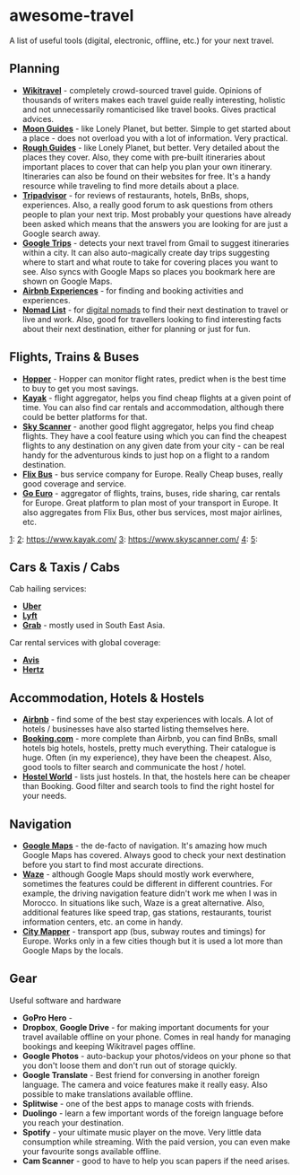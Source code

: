 # awesome-travel

A list of useful tools (digital, electronic, offline, etc.) for your next
travel.

## Planning

* **[Wikitravel][1]** - completely crowd-sourced travel guide. Opinions of
  thousands of writers makes each travel guide really interesting, holistic and
  not unnecessarily romanticised like travel books. Gives practical
  advices.
* **[Moon Guides][2]** - like Lonely Planet, but better. Simple to get started
  about a place - does not overload you with a lot of information. Very
  practical.
* **[Rough Guides][3]** - like Lonely Planet, but better. Very detailed about
  the places they cover. Also, they come with pre-built itineraries about
  important places to cover that can help you plan your own itinerary.
  Itineraries can also be found on their websites for free. It's a handy
  resource while traveling to find more details about a place.
* **[Tripadvisor][4]** - for reviews of restaurants, hotels, BnBs, shops,
  experiences. Also, a really good forum to ask questions from others people
  to plan your next trip. Most probably your questions have already been asked
  which means that the answers you are looking for are just a Google search
  away.
* **[Google Trips][8]** - detects your next travel from Gmail to suggest itineraries
  within a city. It can also auto-magically create day trips suggesting where
  to start and what route to take for covering places you want to see. Also
  syncs with Google Maps so places you bookmark here are shown on Google Maps.
* **[Airbnb Experiences][7]** - for finding and booking activities and
  experiences.
* **[Nomad List][5]** - for [digital nomads][6] to find their next destination to
  travel or live and work. Also, good for travellers looking to find interesting
  facts about their next destination, either for planning or just for fun.

[1]: https://wikitravel.org/en/Main_Page
[2]: https://moon.com/
[3]: https://www.roughguides.com/
[4]: https://www.tripadvisor.com/
[5]: https://nomadlist.com/
[6]: https://en.wikipedia.org/wiki/Digital_nomad
[7]: https://www.airbnb.com/s/experiences
[8]: https://get.google.com/trips/

## Flights, Trains & Buses

* **[Hopper][1]** - Hopper can monitor flight rates, predict when is the best
  time to buy to get you most savings.
* **[Kayak][2]** - flight aggregator, helps you find cheap flights at a given
  point of time. You can also find car rentals and accommodation, although there
  could be better platforms for that.
* **[Sky Scanner][3]** - another good flight aggregator, helps you find cheap
  flights. They have a cool feature using which you can find the cheapest
  flights to any destination on any given date from your city - can be real
  handy for the adventurous kinds to just hop on a flight to a random
  destination.
* **[Flix Bus][4]** - bus service company for Europe. Really Cheap buses, really
  good coverage and service.
* **[Go Euro][5]** - aggregator of flights, trains, buses, ride sharing, car
  rentals for Europe. Great platform to plan most of your transport in Europe.
  It also aggregates from Flix Bus, other bus services, most major airlines,
  etc.

[1]:
[2]: https://www.kayak.com/
[3]: https://www.skyscanner.com/
[4]: 
[5]: 

## Cars & Taxis / Cabs

Cab hailing services:

* **[Uber][1]**
* **[Lyft][2]**
* **[Grab][3]** - mostly used in South East Asia.

Car rental services with global coverage:

* **[Avis][4]**
* **[Hertz][5]**

[1]: https://uber.com/
[2]: https://lyft.com/
[3]: https://grab.com/
[4]: https://avis.com/
[5]: https://hertz.com/

## Accommodation, Hotels & Hostels

* **[Airbnb][1]** - find some of the best stay experiences with locals. A lot of
  hotels / businesses have also started listing themselves here.
* **[Booking.com][2]** - more complete than Airbnb, you can find BnBs, small
  hotels big hotels, hostels, pretty much everything. Their catalogue is huge.
  Often (in my experience), they have been the cheapest. Also, good tools to
  filter search and communicate the host / hotel.
* **[Hostel World][3]** - lists just hostels. In that, the hostels here can be
  cheaper than Booking. Good filter and search tools to find the right hostel
  for your needs.

[1]: https://airbnb.com/
[2]: https://www.booking.com/
[3]: https://hostelworld.com/

## Navigation

* **[Google Maps][1]** - the de-facto of navigation. It's amazing how much
  Google Maps has covered. Always good to check your next destination before you
  start to find most accurate directions.
* **[Waze][2]** - although Google Maps should mostly work everwhere, sometimes
  the features could be different in different countries. For example, the
  driving navigation feature didn't work me when I was in Morocco. In situations
  like such, Waze is a great alternative. Also, additional features like speed 
  trap, gas stations, restaurants, tourist information centers, etc. an come in
  handy.
* **[City Mapper][3]** - transport app (bus, subway routes and timings) for
  Europe. Works only in a few cities though but it is used a lot more than
  Google Maps by the locals.

[1]: https://www.google.com/maps
[2]: https://www.waze.com/
[3]: https://citymapper.com/

## Gear

Useful software and hardware

* **GoPro Hero** - 
* **Dropbox**, **Google Drive** - for making important documents for your travel
  available offline on your phone. Comes in real handy for managing bookings and
  keeping Wikitravel pages offline.
* **Google Photos** - auto-backup your photos/videos on your phone so that you
  don't loose them and don't run out of storage quickly.
* **Google Translate** - Best friend for conversing in another foreign language.
  The camera and voice features make it really easy. Also possible to make
  translations available offline.
* **Splitwise** - one of the best apps to manage costs with friends.
* **Duolingo** - learn a few important words of the foreign language before you
  reach your destination.
* **Spotify** - your ultimate music player on the move. Very little data
  consumption while streaming. With the paid version, you can even make your
  favourite songs available offline.
* **Cam Scanner** - good to have to help you scan papers if the need arises.
